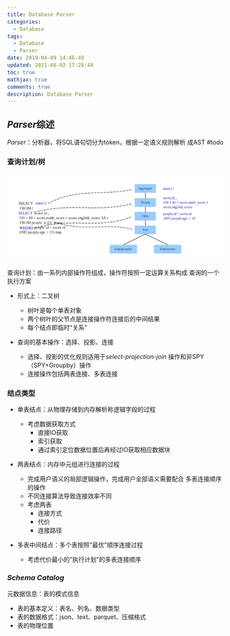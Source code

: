 ```yaml
---
title: Database Parser
categories:
  - Database
tags:
  - Database
  - Parser
date: 2019-04-09 14:46:49
updated: 2021-08-02 17:28:44
toc: true
mathjax: true
comments: true
description: Database Parser
---
```


##	*Parser*综述

*Parser*：分析器，将SQL语句切分为token，根据一定语义规则解析
成AST
#todo

###	查询计划/树

![sql_parser_ast](imgs/sql_parser_ast.png)

查询计划：由一系列内部操作符组成，操作符按照一定运算关系构成
查询的一个执行方案

-	形式上：二叉树
	-	树叶是每个单表对象
	-	两个树叶的父节点是连接操作符连接后的中间结果
	-	每个结点即临时“关系”

-	查询的基本操作：选择、投影、连接
	-	选择、投影的优化规则适用于*select-projection-join*
		操作和非SPY（SPY+Groupby）操作
	-	连接操作包括两表连接、多表连接

###	结点类型

-	单表结点：从物理存储到内存解析称逻辑字段的过程
	-	考虑数据获取方式
		-	直接IO获取
		-	索引获取
		-	通过索引定位数据位置后再经过IO获取相应数据块

-	两表结点：内存中元组进行连接的过程
	-	完成用户语义的局部逻辑操作，完成用户全部语义需要配合
		多表连接顺序的操作
	-	不同连接算法导致连接效率不同
	-	考虑两表
		-	连接方式
		-	代价
		-	连接路径

-	多表中间结点：多个表按照“最优”顺序连接过程
	-	考虑代价最小的“执行计划”的多表连接顺序

###	*Schema Catalog*

元数据信息：表的模式信息

-	表的基本定义：表名、列名、数据类型
-	表的数据格式：json、text、parquet、压缩格式
-	表的物理位置


